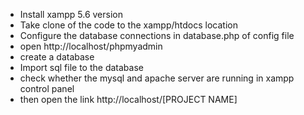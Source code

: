 - Install xampp 5.6 version
- Take clone of the code to the xampp/htdocs location
- Configure the database connections in database.php of config file
- open http://localhost/phpmyadmin
- create a database
- Import sql file to the database
- check whether the mysql and apache server are running in xampp control panel
- then open the link http://localhost/[PROJECT NAME]